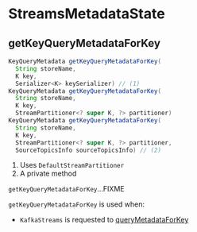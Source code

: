 # StreamsMetadataState

## <span id="getKeyQueryMetadataForKey"> getKeyQueryMetadataForKey

```java
KeyQueryMetadata getKeyQueryMetadataForKey(
  String storeName,
  K key,
  Serializer<K> keySerializer) // (1)
KeyQueryMetadata getKeyQueryMetadataForKey(
  String storeName,
  K key,
  StreamPartitioner<? super K, ?> partitioner)
KeyQueryMetadata getKeyQueryMetadataForKey(
  String storeName,
  K key,
  StreamPartitioner<? super K, ?> partitioner,
  SourceTopicsInfo sourceTopicsInfo) // (2)
```

1. Uses `DefaultStreamPartitioner`
2. A private method

`getKeyQueryMetadataForKey`...FIXME

`getKeyQueryMetadataForKey` is used when:

* `KafkaStreams` is requested to [queryMetadataForKey](../KafkaStreams.md#queryMetadataForKey)
